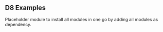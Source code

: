 ## D8 Examples

Placeholder module to install all modules in one go by adding all modules as dependency.
